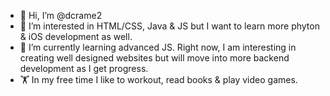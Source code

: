 - 👋 Hi, I’m @dcrame2
- 👀 I’m interested in HTML/CSS, Java & JS but I want to learn more phyton & iOS development as well. 
- 🌱 I’m currently learning advanced JS. Right now, I am interesting in creating well designed websites but will move into more backend development as I get progress. 
- 🏋 In my free time I like to workout, read books & play video games. 


<!---
dcrame2/dcrame2 is a ✨ special ✨ repository because its `README.md` (this file) appears on your GitHub profile.
You can click the Preview link to take a look at your changes.
--->
